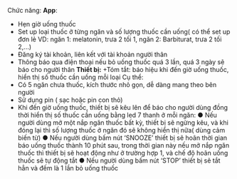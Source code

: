 Chức năng:
**App**:
+ Hẹn giờ uống thuốc
+ Set up loại thuốc ở từng ngăn và số lượng thuốc cần
uống( có thể set up đơn lẻ VD: ngăn 1: melatonin, trưa 2
tối 1, ngăn 2: Barbiturat, trưa 2 tối 2,...)
+ Đăng ký tài khoản, liên kết với tài khoản người thân
+ Thông báo qua điện thoại nếu bỏ uống thuốc quá 3 lần,
quá 3 ngày sẽ báo cho người thân
**Thiết bị:**
+Tóm tắt: báo hiệu khi đến giờ uống thuốc, hiển thị số
thuốc cần uống mỗi loại
Cụ thể:
+ Có 5 ngăn chưa thuốc, kích thước nhỏ gọn, dễ dàng
mang theo bên người
+ Sử dụng pin ( sạc hoặc pin con thỏ)
+ Khi đến giờ uống thuốc, thiết bị sẽ kêu lên để báo cho
người dùng đồng thời hiển thị số thuốc cần uống bằng led
7 thanh ở mỗi ngăn:
● Nếu người dùng mở một nắp ngăn thuốc bất kỳ, thiết
bị sẽ ngừng kêu, và khi đóng lại thì số lượng thuốc ở
ngăn đó sẽ không hiển thị nữa( dùng cảm biến từ)
● Nếu người dùng bấm nút ‘SNOOZE’ thiết bị sẽ hoãn
thời gian báo uống thuốc thành 10 phút sau, trong
thời gian này nếu mở nắp ngăn thuốc thì thiết bị sẽ
hoạt động như ở trường hợp 1, và chế độ hoãn uống
thuốc sẽ tự động tắt
● Nếu người dùng bấm nút ‘STOP’ thiết bị sẽ tắt hẳn
và đếm là 1 lần bỏ uống thuốc

